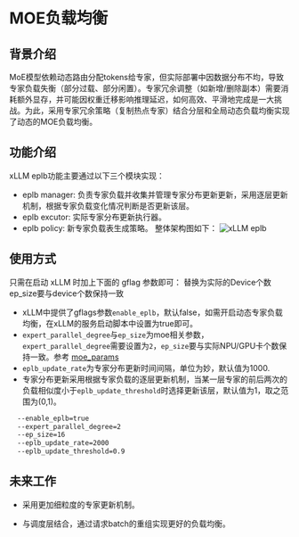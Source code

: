 # MOE负载均衡

## 背景介绍

MoE模型依赖动态路由分配tokens给专家，但实际部署中因数据分布不均，导致专家负载失衡（部分过载、部分闲置）。专家冗余调整（如新增/删除副本）需要消耗额外显存，并可能因权重迁移影响推理延迟，如何高效、平滑地完成是一大挑战。为此，采用专家冗余策略（复制热点专家）结合分层和全局动态负载均衡实现了动态的MOE负载均衡。

## 功能介绍
xLLM eplb功能主要通过以下三个模块实现：
- eplb manager: 负责专家负载并收集并管理专家分布更新更新，采用逐层更新机制，根据专家负载变化情况判断是否更新该层。
- eplb excutor: 实际专家分布更新执行器。
- eplb policy: 新专家负载表生成策略。
整体架构图如下：
![xLLM eplb](../../assets/eplb_architecture.png)

## 使用方式
只需在启动 xLLM 时加上下面的 gflag 参数即可：
替换为实际的Device个数 ep_size要与device个数保持一致

- xLLM中提供了gflags参数`enable_eplb`，默认false，如需开启动态专家负载均衡，在xLLM的服务启动脚本中设置为true即可。
- `expert_parallel_degree`与`ep_size`为moe相关参数，`expert_parallel_degree`需要设置为`2`，`ep_size`要与实际NPU/GPU卡个数保持一致。参考 [moe_params](./moe_params.md)
- `eplb_update_rate`为专家分布更新时间间隔，单位为妙，默认值为1000.
- 专家分布更新采用根据专家负载的逐层更新机制，当某一层专家的前后两次的负载相似度小于`eplb_update_threshold`时选择更新该层，默认值为1，取之范围为(0,1)。

```bash
  --enable_eplb=true 
  --expert_parallel_degree=2 
  --ep_size=16  
  --eplb_update_rate=2000
  --eplb_update_threshold=0.9
```

## 未来工作
  * 采用更加细粒度的专家更新机制。

  * 与调度层结合，通过请求batch的重组实现更好的负载均衡。
